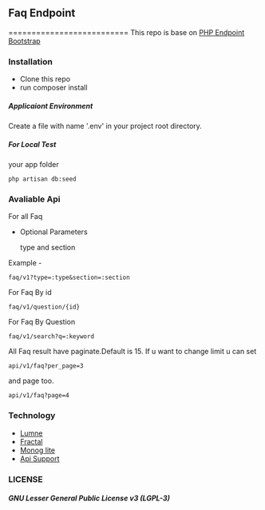 ## Faq Endpoint
==========================
This repo is base on [PHP Endpoint Bootstrap](https://github.com/MyanmarAPI/php-endpoint-bootstrap)

### Installation

- Clone this repo
- run composer install

##### Applicaiont Environment

Create a file with name '.env' in your project root directory.

##### For Local Test 

your app folder
 
	php artisan db:seed

### Avaliable Api 
	
For all Faq

	

- Optional Parameters

	type and section

Example -
	
	faq/v1?type=:type&section=:section

For Faq By id

	faq/v1/question/{id}

For Faq By Question

	faq/v1/search?q=:keyword

All Faq result have paginate.Default is 15. If u want to change limit u can set 

	api/v1/faq?per_page=3

and page too.

	api/v1/faq?page=4

### Technology

- [Lumne](http://lumen.laravel.com/) <Micro Framework from Larave>
- [Fractal](http://fractal.thephpleague.com/) <Composer package for REST API>
- [Monog lite](https://github.com/hexcores/mongo-lite) <Composer package for mongodb>
- [Api Support](https://github.com/hexcores/api-support)

### LICENSE

##### GNU Lesser General Public License v3 (LGPL-3)